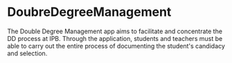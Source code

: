 # DoubreDegreeManagement
The Double Degree Management app aims to facilitate and concentrate the DD process at IPB.
Through the application, students and teachers must be able to carry out the entire process of documenting the student's candidacy and selection.

